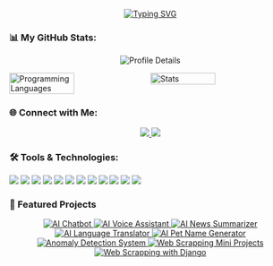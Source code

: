 <p align="center">
<a href="https://github.com/farukh-javed">
    <img src="https://readme-typing-svg.demolab.com?font=Georgia&size=18&duration=2000&pause=100&multiline=true&width=500&height=75&lines=Farukh+Javed;AI+Enthusiast+%7C+Computer+Scientist;Deep+Learning+%7C+Generative+AI+%7C+LangChain;LangChain" alt="Typing SVG"/>
</a>
</p>

### 📊 My GitHub Stats:
<p align="center">
    <img src="http://github-profile-summary-cards.vercel.app/api/cards/profile-details?username=farukh-javed&theme=2077" alt="Profile Details">
    <div style="display: flex; gap: 10px;">
    <img src="http://github-profile-summary-cards.vercel.app/api/cards/repos-per-language?username=farukh-javed&theme=2077" alt="Programming Languages" style="width: 48%;">
    <img src="http://github-profile-summary-cards.vercel.app/api/cards/stats?username=farukh-javed&theme=2077" alt="Stats" style="width: 48%;">
</div>
</p>

### 🌐 Connect with Me:
<p align="center">
    <a href="https://www.linkedin.com/in/farukh-javed">
        <img src="https://img.shields.io/badge/LinkedIn-FarukhJaved-teal?style=flat&logo=linkedin">
    </a>
    <a href="mailto:farukhjaved666@gmail.com">
        <img src="https://img.shields.io/badge/Email-@gmail.com-red?style=flat&logo=gmail&logoColor=white">
    </a>
</p>

### 🛠️ Tools & Technologies:
<p>
    <img src="https://img.shields.io/badge/-Python-306998?style=flat&logo=python&logoColor=white">
    <img src="https://img.shields.io/badge/-BeautifulSoup-7F9CF5?style=flat&logo=beautifulsoup&logoColor=white">
    <img src="https://img.shields.io/badge/-Selenium-43B02A?style=flat&logo=selenium&logoColor=white">
    <img src="https://img.shields.io/badge/-LangChain-007ACC?style=flat&logo=python&logoColor=white">
    <img src="https://img.shields.io/badge/-Django-092E20?style=flat&logo=django&logoColor=white">
    <img src="https://img.shields.io/badge/-FastAPI-009688?style=flat&logo=fastapi&logoColor=white">
    <img src="https://img.shields.io/badge/-PyTorch-EE4C2C?style=flat&logo=pytorch&logoColor=white">
    <img src="https://img.shields.io/badge/-TensorFlow-FF6F00?style=flat&logo=tensorflow&logoColor=white">
    <img src="https://img.shields.io/badge/-OpenCV-5C3EE8?style=flat&logo=opencv&logoColor=white">
    <img src="https://img.shields.io/badge/-FAISS-00B2A9?style=flat&logo=faiss&logoColor=white">
    <img src="https://img.shields.io/badge/-Google_Cloud-4285F4?style=flat&logo=google-cloud&logoColor=white">
    <img src="https://img.shields.io/badge/-Streamlit-FF4B4B?style=flat&logo=streamlit&logoColor=white">
</p>

### 🌟 Featured Projects

<p align="center">
    <a href="https://github.com/farukh-javed/AI%20Chatbot%20with%20Langchain%20and%20Llama3.1">
        <img src="https://img.shields.io/badge/AI%20Chatbot%20-%20LangChain%20%26%20Llama3.1-blue?style=flat&logo=chatbot&logoColor=white" alt="AI Chatbot">
    </a>
    <a href="https://github.com/farukh-javed/AI%20Voice%20Assistant%20with%20DeepLake">
        <img src="https://img.shields.io/badge/AI%20Voice%20Assistant%20-%20DeepLake-brightgreen?style=flat&logo=voice&logoColor=white" alt="AI Voice Assistant">
    </a>
    <a href="https://github.com/farukh-javed/AI%20News%20Summarizer%20with%20LangChain%20Llama3.1">
        <img src="https://img.shields.io/badge/AI%20News%20Summarizer%20-%20LangChain%20%26%20Llama3.1-orange?style=flat&logo=news&logoColor=white" alt="AI News Summarizer">
    </a>
    <a href="https://github.com/farukh-javed/AI%20Language%20Translator%20with%20Gemini">
        <img src="https://img.shields.io/badge/AI%20Language%20Translator%20-%20Gemini-lightblue?style=flat&logo=translation&logoColor=white" alt="AI Language Translator">
    </a>
    <a href="https://github.com/farukh-javed/AI%20PetName%20Generator%20with%20Langchain">
        <img src="https://img.shields.io/badge/AI%20PetName%20Generator%20-%20LangChain-purple?style=flat&logo=dog&logoColor=white" alt="AI Pet Name Generator">
    </a>
    <a href="https://github.com/farukh-javed/Anomaly%20Detection%20System%20with%20ML">
        <img src="https://img.shields.io/badge/Anomaly%20Detection%20-%20ML-cyan?style=flat&logo=anomaly&logoColor=white" alt="Anomaly Detection System">
    </a>
    <a href="https://github.com/farukh-javed/Web%20Scrapping%20Mini%20Projects%20with%20bs4">
        <img src="https://img.shields.io/badge/Web%20Scrapping%20-%20Mini%20Projects-blueviolet?style=flat&logo=scraping&logoColor=white" alt="Web Scrapping Mini Projects">
    </a>
    <a href="https://github.com/farukh-javed/Web%20Scrapping%20with%20Django%20Selenium%20Celery">
        <img src="https://img.shields.io/badge/Web%20Scrapping%20-%20Django%20%26%20Selenium-red?style=flat&logo=web&logoColor=white" alt="Web Scrapping with Django">
    </a>
</p>
